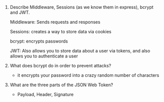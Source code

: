 <!-- Answers to the Short Answer Essay Questions go here -->

1.  Describe Middleware, Sessions (as we know them in express), bcrypt and JWT.

    Middleware: Sends requests and responses

    Sessions: creates a way to store data via cookies

    bcrypt: encrypts passwords

    JWT: Also allows you to store data about a user via tokens, and also allows you to authenticate a user

2.  What does bcrypt do in order to prevent attacks?

    - it encrypts your password into a crazy random number of characters

3.  What are the three parts of the JSON Web Token?

    - Payload, Header, Signature